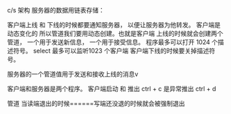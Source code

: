 c/s 架构
服务器的数据用链表存储： 

客户端上线 和 下线的时候都要通知服务器，  以便让服务器为他转发。
客户端是动态变化的 所以管道我们要用动态创建。也就是客户端
上线的时候就会创建两个管道， 一个用于发送新信息， 一个用于接受信息。
程序最多可以打开 1024 个描述符号。
select 最多可以监听1023 个客户端
客户端下线的时候要关掉描述符号。

服务器的一个管道值用于发送和接收上线的消息v

客户端和服务器是两个程序。
客户端启动 和 推出
ctrl + c 是异常推出
ctrl + d

管道 
  当读端退出的时候======写端还没退的时候就会被强制退出

